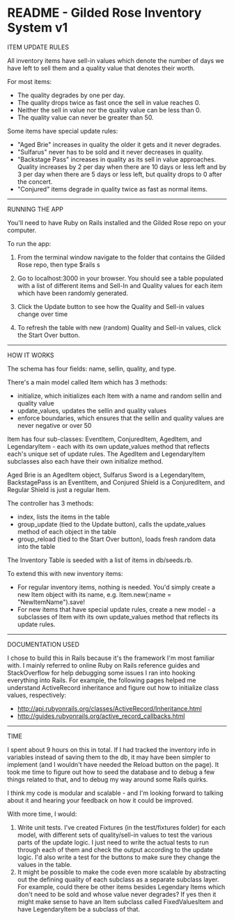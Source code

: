 # README - Gilded Rose Inventory System v1

ITEM UPDATE RULES

All inventory items have sell-in values which denote the number of days we have left to sell them and a quality value that denotes their worth.

For most items:
- The quality degrades by one per day.
- The quality drops twice as fast once the sell in value reaches 0.
- Neither the sell in value nor the quality value can be less than 0.
- The quality value can never be greater than 50.

Some items have special update rules:
- "Aged Brie" increases in quality the older it gets and it never degrades.
- "Sulfarus" never has to be sold and it never decreases in quality.
- "Backstage Pass" increases in quality as its sell in value approaches.  Quality increases by 2 per day when there are 10 days or less left and by 3 per day when there are 5 days or less left, but quality drops to 0 after the concert.
- "Conjured" items degrade in quality twice as fast as normal items.

--------------

RUNNING THE APP

You'll need to have Ruby on Rails installed and the Gilded Rose repo on your computer.

To run the app:
1. From the terminal window navigate to the folder that contains the Gilded Rose repo, then type $rails s

2. Go to localhost:3000 in your browser.  You should see a table populated with a list of different items and Sell-In and Quality values for each item which have been randomly generated.

3. Click the Update button to see how the Quality and Sell-in values change over time

4. To refresh the table with new (random) Quality and Sell-in values, click the Start Over button.

--------------

HOW IT WORKS

The schema has four fields: name, sellin, quality, and type.

There's a main model called Item which has 3 methods: 
- initialize, which initializes each Item with a name and random sellin and quality value
- update_values, updates the sellin and quality values
- enforce boundaries, which ensures that the sellin and quality values are never negative or over 50

Item has four sub-classes: EventItem, ConjuredItem, AgedItem, and LegendaryItem - each with its own update_values method that reflects each's unique set of update rules.  The AgedItem and LegendaryItem subclasses also each have their own initialize method.

Aged Brie is an AgedItem object, Sulfarus Sword is a LegendaryItem, BackstagePass is an EventItem, and Conjured Shield is a ConjuredItem, and Regular Shield is just a regular Item.

The controller has 3 methods: 
- index, lists the items in the table
- group_update (tied to the Update button), calls the update_values method of each object in the table
- group_reload (tied to the Start Over button), loads fresh random data into the table

The Inventory Table is seeded with a list of items in db/seeds.rb.

To extend this with new inventory items:
- For regular inventory items, nothing is needed.  You'd simply create a new Item object with its name, e.g. Item.new(:name = "NewItemName").save!
- For new items that have special update rules, create a new model - a subclasses of Item with its own update_values method that reflects its update rules.

--------------

DOCUMENTATION USED

I chose to build this in Rails because it's the framework I'm most familiar with.  I mainly referred to online Ruby on Rails reference guides and StackOverflow for help debugging some issues I ran into hooking everything into Rails.
For example, the following pages helped me understand ActiveRecord inheritance and figure out how to initialize class values, respectively:
- http://api.rubyonrails.org/classes/ActiveRecord/Inheritance.html
- http://guides.rubyonrails.org/active_record_callbacks.html

--------------

TIME

I spent about 9 hours on this in total.  If I had tracked the inventory info in variables instead of saving them to the db, it may have been simpler to implement (and I wouldn't have needed the Reload button on the page).  It took me time to figure out how to seed the database and to debug a few things related to that, and to debug my way around some Rails quirks.

I think my code is modular and scalable - and I'm looking forward to talking about it and hearing your feedback on how it could be improved.

With more time, I would:
1. Write unit tests.  I've created Fixtures (in the test/fixtures folder) for each model, with different sets of quality/sell-in values to test the various parts of the update logic.  I just need to write the actual tests to run through each of them and check the output according to the update logic.  I'd also write a test for the buttons to make sure they change the values in the table.
2. It might be possible to make the code even more scalable by abstracting out the defining quality of each subclass as a separate subclass layer.
For example, could there be other items besides Legendary Items which don't need to be sold and whose value never degrades?  If yes then it might make sense to have an Item subclass called FixedValuesItem and have LegendaryItem be a subclass of that.